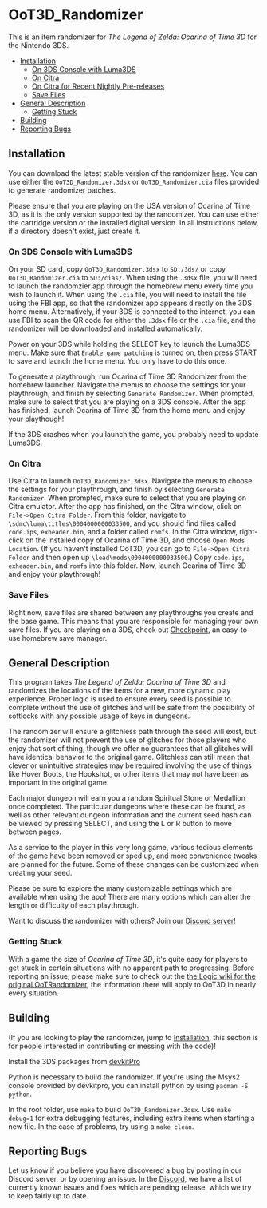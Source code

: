 # OoT3D_Randomizer

This is an item randomizer for _The Legend of Zelda: Ocarina of Time 3D_ for the Nintendo 3DS.

* [Installation](#installation)
  * [On 3DS Console with Luma3DS](#On-3DS-Console-with-Luma3DS)
  * [On Citra](#On-Citra)
  * [On Citra for Recent Nightly Pre-releases](#On-Citra-for-Recent-Nightly-Pre-releases)
  * [Save Files](#Save-Files)
* [General Description](#general-description)
  * [Getting Stuck](#getting-stuck)
* [Building](#building)
* [Reporting Bugs](#reporting-bugs)

## Installation

You can download the latest stable version of the randomizer [here](https://github.com/gamestabled/OoT3D_Randomizer/releases/latest). You can use either the ```OoT3D_Randomizer.3dsx``` or ```OoT3D_Randomizer.cia``` files provided to generate randomizer patches. 

Please ensure that you are playing on the USA version of Ocarina of Time 3D, as it is the only version supported by the randomizer. You can use either the cartridge version or the installed digital version. In all instructions below, if a directory doesn't exist, just create it.

### On 3DS Console with Luma3DS
On your SD card, copy ```OoT3D_Randomizer.3dsx``` to ```SD:/3ds/``` or copy ```OoT3D_Randomizer.cia``` to ```SD:/cias/```. When using the ```.3dsx``` file, you will need to launch the randomzier app through the homebrew menu every time you wish to launch it. When using the ```.cia``` file, you will need to install the file using the FBI app, so that the randomizer app appears directly on the 3DS home menu. Alternatively, if your 3DS is connected to the internet, you can use FBI to scan the QR code for either the ```.3dsx``` file or the ```.cia``` file, and the randomizer will be downloaded and installed automatically.

Power on your 3DS while holding the SELECT key to launch the Luma3DS menu. Make sure that ```Enable game patching``` is turned on, then press START to save and launch the home menu. You only have to do this once.

To generate a playthrough, run Ocarina of Time 3D Randomizer from the homebrew launcher. Navigate the menus to choose the settings for your playthrough, and finish by selecting ```Generate Randomizer```. When prompted, make sure to select that you are playing on a 3DS console. After the app has finished, launch Ocarina of Time 3D from the home menu and enjoy your playthough!

If the 3DS crashes when you launch the game, you probably need to update Luma3DS.

### On Citra
Use Citra to launch ```OoT3D_Randomizer.3dsx```. Navigate the menus to choose the settings for your playthrough, and finish by selecting ```Generate Randomizer```. When prompted, make sure to select that you are playing on Citra emulator. After the app has finished, on the Citra window, click on ```File->Open Citra Folder```. From this folder, navigate to ```\sdmc\luma\titles\0004000000033500```, and you should find files called ```code.ips```, ```exheader.bin```, and a folder called ```romfs```. In the Citra window, right-click on the installed copy of Ocarina of Time 3D, and choose ```Open Mods Location```. (If you haven't installed OoT3D, you can go to ```File->Open Citra Folder``` and then open up ```\load\mods\0004000000033500```.) Copy ```code.ips```, ```exheader.bin```, and ```romfs``` into this folder. Now, launch Ocarina of Time 3D and enjoy your playthrough!

### Save Files
Right now, save files are shared between any playthroughs you create and the base game. This means that you are responsible for managing your own save files. If you are playing on a 3DS, check out [Checkpoint](https://github.com/FlagBrew/Checkpoint/releases), an easy-to-use homebrew save manager.

## General Description

This program takes _The Legend of Zelda: Ocarina of Time 3D_ and randomizes the locations of the items for a new, more dynamic play experience.
Proper logic is used to ensure every seed is possible to complete without the use of glitches and will be safe from the possibility of softlocks with any possible usage of keys in dungeons.

The randomizer will ensure a glitchless path through the seed will exist, but the randomizer will not prevent the use of glitches for those players who enjoy that sort of thing, though we offer no guarantees that all glitches will have identical behavior to the original game. Glitchless can still mean that clever or unintuitive strategies may be required involving the use of things like Hover Boots, the Hookshot, or other items that may not have been as important in the original game.

Each major dungeon will earn you a random Spiritual Stone or Medallion once completed. The particular dungeons where these can be found, as well as other relevant dungeon information and the current seed hash can be viewed by pressing SELECT, and using the L or R button to move between pages.

As a service to the player in this very long game, various tedious elements of the game have been removed or sped up, and more convenience tweaks are planned for the future. Some of these changes can be customized when creating your seed.

Please be sure to explore the many customizable settings which are available when using the app! There are many options which can alter the length or difficulty of each playthrough.

Want to discuss the randomizer with others? Join our [Discord server](https://discord.gg/wumv4wWWeB)!

### Getting Stuck

With a game the size of _Ocarina of Time 3D_, it's quite easy for players to get stuck in certain situations with no apparent path to progressing. 
Before reporting an issue, please make sure to check out the [the Logic wiki for the original OoTRandomizer](https://wiki.ootrandomizer.com/index.php?title=Logic), the information there will apply to OoT3D in nearly every situation.

## Building

(If you are looking to play the randomizer, jump to [Installation](#installation), this section is for people interested in contributing or messing with the code)!

Install the 3DS packages from [devkitPro](https://devkitpro.org/wiki/Getting_Started)

Python is necessary to build the randomizer. If you're using the Msys2 console provided by devkitpro, you can install python by using `pacman -S python`.

In the root folder, use ```make``` to build ```OoT3D_Randomizer.3dsx```. Use ```make debug=1``` for extra debugging features, including extra items when starting a new file. In the case of problems, try using a ```make clean```.

## Reporting Bugs

Let us know if you believe you have discovered a bug by posting in our Discord server, or by opening an issue. In the [Discord](https://discord.gg/wumv4wWWeB), we have a list of currently known issues and fixes which are pending release, which we try to keep fairly up to date.
